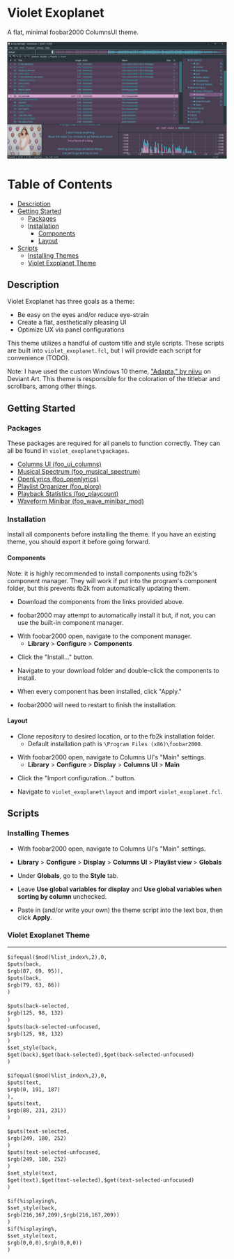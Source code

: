 # Violet Exoplanet

A flat, minimal foobar2000 ColumnsUI theme.

![A preview screenshot of foobar2000 with the Violet Exoplanet theme.](previews/violet_exoplanet-01.png)

Table of Contents
===

<!--ts-->
   * [Description](#description)
   * [Getting Started](#getting-started)
      * [Packages](#packages)
      * [Installation](#installation)
         * [Components](#components)
         * [Layout](#layout)
   * [Scripts](#scripts)
      * [Installing Themes](#installing-themes)
      * [Violet Exoplanet Theme](#violet-exoplanet-theme)
<!--te-->

## Description

Violet Exoplanet has three goals as a theme:

* Be easy on the eyes and/or reduce eye-strain
* Create a flat, aesthetically pleasing UI
* Optimize UX via panel configurations

This theme utilizes a handful of custom title and style scripts. These scripts are built into `violet_exoplanet.fcl`, but I will provide each script for convenience (TODO).

Note: I have used the custom Windows 10 theme, ["Adapta," by niivu](https://www.deviantart.com/niivu/art/Adapta-675581778) on Deviant Art. This theme is responsible for the coloration of the titlebar and scrollbars, among other things.

## Getting Started

### Packages

These packages are required for all panels to function correctly. They can all be found in `violet_exoplanet\packages`.

* [Columns UI (foo_ui_columns)](https://www.foobar2000.org/components/view/foo_ui_columns)
* [Musical Spectrum (foo_musical_spectrum)](https://hydrogenaud.io/index.php/topic,97404.0.html)
* [OpenLyrics (foo_openlyrics)](https://www.foobar2000.org/components/view/foo_openlyrics)
* [Playlist Organizer (foo_plorg)](https://www.foobar2000.org/components/view/foo_plorg)
* [Playback Statistics (foo_playcount)](https://www.foobar2000.org/components/view/foo_playcount)
* [Waveform Minibar (foo_wave_minibar_mod)](https://www.foobar2000.org/components/view/foo_wave_minibar_mod)

### Installation

Install all components before installing the theme. If you have an existing theme, you should export it before going forward.

#### Components

Note: it is highly recommended to install components using fb2k's component manager. They will work if put into the program's component folder, but this prevents fb2k from automatically updating them.

* Download the components from the links provided above.
>
* foobar2000 may attempt to automatically install it but, if not, you can use the built-in component manager.
>
* With foobar2000 open, navigate to the component manager.
    * **Library** > **Configure** > **Components**
>
* Click the "Install..." button.
>
* Navigate to your download folder and double-click the components to install.
>
* When every component has been installed, click "Apply."
>
* foobar2000 will need to restart to finish the installation.

#### Layout

* Clone repository to desired location, or to the fb2k installation folder.
    * Default installation path is `\Program Files (x86)\foobar2000`.
>
* With foobar2000 open, navigate to Columns UI's "Main" settings.
    * **Library** > **Configure** > **Display** > **Columns UI** > **Main**
>
* Click the "Import configuration..." button.
>
* Navigate to `violet_exoplanet\layout` and import `violet_exoplanet.fcl`.

## Scripts

### Installing Themes

* With foobar2000 open, navigate to Columns UI's "Main" settings.
>
* **Library** > **Configure** > **Display** > **Columns UI** > **Playlist view** > **Globals**
>
* Under **Globals**, go to the **Style** tab.
>
* Leave **Use global variables for display** and **Use global variables when sorting by column** unchecked.
>
* Paste in (and/or write your own) the theme script into the text box, then click **Apply**.

### Violet Exoplanet Theme
---
```
$ifequal($mod(%list_index%,2),0,
$puts(back,
$rgb(87, 69, 95)),
$puts(back,
$rgb(79, 63, 86))
)

$puts(back-selected,
$rgb(125, 98, 132)
)
$puts(back-selected-unfocused,
$rgb(125, 98, 132)
)
$set_style(back,
$get(back),$get(back-selected),$get(back-selected-unfocused)
)

$ifequal($mod(%list_index%,2),0,
$puts(text,
$rgb(0, 191, 187)
),
$puts(text,
$rgb(88, 231, 231))
)

$puts(text-selected,
$rgb(249, 180, 252)
)
$puts(text-selected-unfocused,
$rgb(249, 180, 252)
)
$set_style(text,
$get(text),$get(text-selected),$get(text-selected-unfocused)
)

$if(%isplaying%,
$set_style(back,
$rgb(216,167,209),$rgb(216,167,209))
)
$if(%isplaying%,
$set_style(text,
$rgb(0,0,0),$rgb(0,0,0))
)
```
